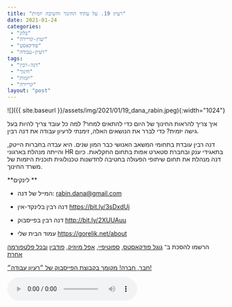 ```yaml
---
title: "רעיון 19. על עתיד החינוך וחשיבה יזמית"
date: 2021-01-24
categories: 
 - "בלוג"
 - "יעוץ-קריירה"
 - "פודקאסט"
 - "רעיון-עבודה"
tags: 
 - "דנה-רבין"
 - "חינוך"
 - "יזמות"
 - "קריירה"
layout: "post"
---
```


![]({{ site.baseurl }}/assets/img/2021/01/19_dana_rabin.jpeg){:width="1024"}

איך צריך להראות החינוך של היום כדי להתאים למחר? למה כל עובד צריך להיות בעל גישה יזמית? כדי לברר את הנושאים האלה, זימנתי לרעיון עבודה את דנה רבין. 

דנה רבין עובדת בתחומי המשאב האנושי כבר המון שנים. היא עבדה בחברות הייטק, והייתה מנהלת בארגוני HR בתאגידי ענק ובחברת סטארט אפות בתחום החקלאות. כיום דנה מנהלת את תחום שיתופי הפעולה בחטיבה לחדשנות טכנולוגית תוכנית היזמות של משרד החינוך.

**לינקים **

* המייל של דנה: [<rabin.dana@gmail.com>](mailto:rabin.dana@gmail.com)  
* דנה רבין בלינקד-אין [<https://bit.ly/3sDxdUj>](https://bit.ly/3sDxdUj)  
* דנה רבין בפייסבוק [<http://bit.ly/2XUUAuu>](http://bit.ly/2XUUAuu)

* עמוד הבית שלי [<https://gorelik.net/about>](https://gorelik.net/about)

הרשמו להסכת ב־ [גוגל פודקאסטס](https://podcasts.google.com/feed/aHR0cHM6Ly9mZWVkLnBvZGJlYW4uY29tL2JvcmlzZ29yZWxpa3BoZC9mZWVkLnhtbA), [ספוטיפיי](https://open.spotify.com/show/51XJ9Wd4A5xL1IfU0wHT2Y), [אפל מיוזיק](https://podcasts.apple.com/il/podcast/%D7%A8%D7%A2%D7%99%D7%95%D7%9F-%D7%A2%D7%91%D7%95%D7%93%D7%94-%D7%A0%D7%99%D7%94%D7%95%D7%9C-%D7%A9%D7%95%D7%95%D7%A7-%D7%A7%D7%A8%D7%99%D7%99%D7%A8%D7%94/id1542636914), [פודבין](https://borisgorelikphd.podbean.com/) [ובכל פלטפורמה אחרת](https://feed.podbean.com/borisgorelikphd/feed.xml)

[חבר, חברה! מקומך בקבוצת הפייסבוק של ״רעיון עבודה״!](https://www.facebook.com/reayonavodapodcast)

<audio controls src="https://mcdn.podbean.com/mf/web/hggij9/19_dana_rabin.mp3" class=" wp-block-audio"></audio>
